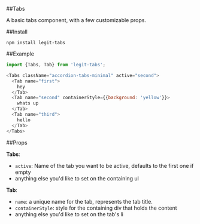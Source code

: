 ##Tabs

A basic tabs component, with a few customizable props.

##Install

`npm install legit-tabs`

##Example

~~~js
import {Tabs, Tab} from 'legit-tabs';

<Tabs className="accordion-tabs-minimal" active="second">
  <Tab name="first">
    hey
  </Tab>
  <Tab name="second" containerStyle={{background: 'yellow'}}>
    whats up
  </Tab>
  <Tab name="third">
    hello
  </Tab>
</Tabs>
~~~

##Props

**Tabs**:

- `active`: Name of the tab you want to be active, defaults to the first one if empty
- anything else you'd like to set on the containing ul

**Tab**:

- `name`: a unique name for the tab, represents the tab title.
- `containerStyle`: style for the containing div that holds the content
- anything else you'd like to set on the tab's li
